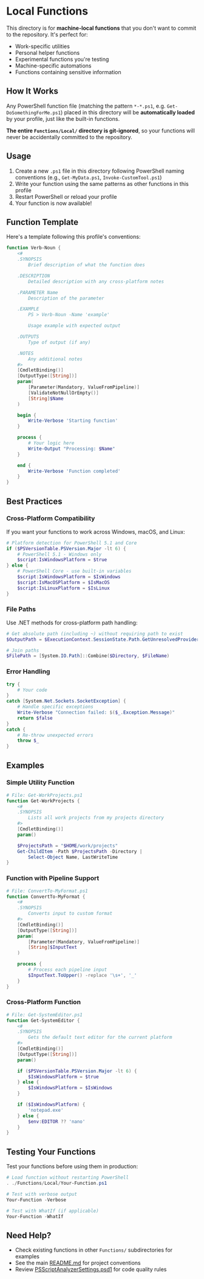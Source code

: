 # Local Functions

This directory is for **machine-local functions** that you don't want to commit to the repository. It's perfect for:

- Work-specific utilities
- Personal helper functions
- Experimental functions you're testing
- Machine-specific automations
- Functions containing sensitive information

## How It Works

Any PowerShell function file (matching the pattern `*-*.ps1`, e.g. `Get-DoSomethingForMe.ps1`) placed in this directory will be **automatically loaded** by your profile, just like the built-in functions.

**The entire `Functions/Local/` directory is git-ignored**, so your functions will never be accidentally committed to the repository.

## Usage

1. Create a new `.ps1` file in this directory following PowerShell naming conventions (e.g., `Get-MyData.ps1`, `Invoke-CustomTool.ps1`)
2. Write your function using the same patterns as other functions in this profile
3. Restart PowerShell or reload your profile
4. Your function is now available!

## Function Template

Here's a template following this profile's conventions:

```powershell
function Verb-Noun {
    <#
    .SYNOPSIS
        Brief description of what the function does

    .DESCRIPTION
        Detailed description with any cross-platform notes

    .PARAMETER Name
        Description of the parameter

    .EXAMPLE
        PS > Verb-Noun -Name 'example'

        Usage example with expected output

    .OUTPUTS
        Type of output (if any)

    .NOTES
        Any additional notes
    #>
    [CmdletBinding()]
    [OutputType([String])]
    param(
        [Parameter(Mandatory, ValueFromPipeline)]
        [ValidateNotNullOrEmpty()]
        [String]$Name
    )

    begin {
        Write-Verbose 'Starting function'
    }

    process {
        # Your logic here
        Write-Output "Processing: $Name"
    }

    end {
        Write-Verbose 'Function completed'
    }
}
```

## Best Practices

### Cross-Platform Compatibility

If you want your functions to work across Windows, macOS, and Linux:

```powershell
# Platform detection for PowerShell 5.1 and Core
if ($PSVersionTable.PSVersion.Major -lt 6) {
    # PowerShell 5.1 - Windows only
    $script:IsWindowsPlatform = $true
} else {
    # PowerShell Core - use built-in variables
    $script:IsWindowsPlatform = $IsWindows
    $script:IsMacOSPlatform = $IsMacOS
    $script:IsLinuxPlatform = $IsLinux
}
```

### File Paths

Use .NET methods for cross-platform path handling:

```powershell
# Get absolute path (including ~) without requiring path to exist
$OutputPath = $ExecutionContext.SessionState.Path.GetUnresolvedProviderPathFromPSPath($OutputPath)

# Join paths
$FilePath = [System.IO.Path]::Combine($Directory, $FileName)
```

### Error Handling

```powershell
try {
    # Your code
}
catch [System.Net.Sockets.SocketException] {
    # Handle specific exceptions
    Write-Verbose "Connection failed: $($_.Exception.Message)"
    return $false
}
catch {
    # Re-throw unexpected errors
    throw $_
}
```

## Examples

### Simple Utility Function

```powershell
# File: Get-WorkProjects.ps1
function Get-WorkProjects {
    <#
    .SYNOPSIS
        Lists all work projects from my projects directory
    #>
    [CmdletBinding()]
    param()

    $ProjectsPath = "$HOME/work/projects"
    Get-ChildItem -Path $ProjectsPath -Directory |
        Select-Object Name, LastWriteTime
}
```

### Function with Pipeline Support

```powershell
# File: ConvertTo-MyFormat.ps1
function ConvertTo-MyFormat {
    <#
    .SYNOPSIS
        Converts input to custom format
    #>
    [CmdletBinding()]
    [OutputType([String])]
    param(
        [Parameter(Mandatory, ValueFromPipeline)]
        [String]$InputText
    )

    process {
        # Process each pipeline input
        $InputText.ToUpper() -replace '\s+', '_'
    }
}
```

### Cross-Platform Function

```powershell
# File: Get-SystemEditor.ps1
function Get-SystemEditor {
    <#
    .SYNOPSIS
        Gets the default text editor for the current platform
    #>
    [CmdletBinding()]
    [OutputType([String])]
    param()

    if ($PSVersionTable.PSVersion.Major -lt 6) {
        $IsWindowsPlatform = $true
    } else {
        $IsWindowsPlatform = $IsWindows
    }

    if ($IsWindowsPlatform) {
        'notepad.exe'
    } else {
        $env:EDITOR ?? 'nano'
    }
}
```

## Testing Your Functions

Test your functions before using them in production:

```powershell
# Load function without restarting PowerShell
. ./Functions/Local/Your-Function.ps1

# Test with verbose output
Your-Function -Verbose

# Test with WhatIf (if applicable)
Your-Function -WhatIf
```

## Need Help?

- Check existing functions in other `Functions/` subdirectories for examples
- See the main [README.md](../../README.md) for project conventions
- Review [PSScriptAnalyzerSettings.psd1](../../PSScriptAnalyzerSettings.psd1) for code quality rules
